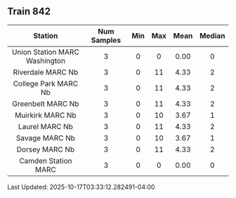 ## Train 842

| Station | Num Samples | Min | Max | Mean | Median |
| :-----: | :---------: | :-: | :-: | :--: | :----: |
| Union Station MARC Washington | 3 | 0 | 0 | 0.00 | 0 |
| Riverdale MARC Nb | 3 | 0 | 11 | 4.33 | 2 |
| College Park MARC Nb | 3 | 0 | 11 | 4.33 | 2 |
| Greenbelt MARC Nb | 3 | 0 | 11 | 4.33 | 2 |
| Muirkirk MARC Nb | 3 | 0 | 10 | 3.67 | 1 |
| Laurel MARC Nb | 3 | 0 | 11 | 4.33 | 2 |
| Savage MARC Nb | 3 | 0 | 10 | 3.67 | 1 |
| Dorsey MARC Nb | 3 | 0 | 11 | 4.33 | 2 |
| Camden Station MARC | 3 | 0 | 0 | 0.00 | 0 |


Last Updated: 2025-10-17T03:33:12.282491-04:00